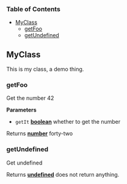 <!-- Generated by documentation.js. Update this documentation by updating the source code. -->

### Table of Contents

-   [MyClass](#myclass)
    -   [getFoo](#getfoo)
    -   [getUndefined](#getundefined)

## MyClass

This is my class, a demo thing.

### getFoo

Get the number 42

**Parameters**

-   `getIt` **[boolean](https://developer.mozilla.org/en-US/docs/Web/JavaScript/Reference/Global_Objects/Boolean)** whether to get the number

Returns **[number](https://developer.mozilla.org/en-US/docs/Web/JavaScript/Reference/Global_Objects/Number)** forty-two

### getUndefined

Get undefined

Returns **[undefined](https://developer.mozilla.org/en-US/docs/Web/JavaScript/Reference/Global_Objects/undefined)** does not return anything.
